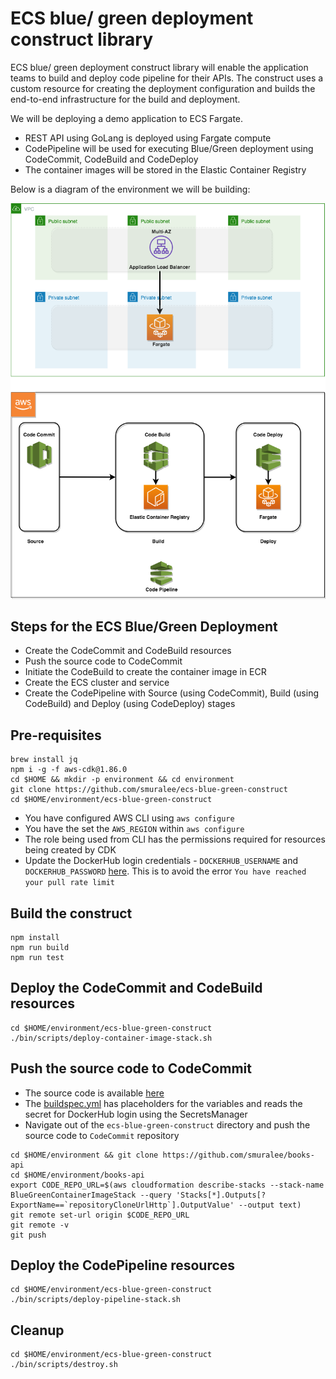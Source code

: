 # ECS blue/ green deployment construct library

ECS blue/ green deployment construct library will enable the application teams to build and deploy code pipeline for their APIs. The construct uses a custom resource for creating the deployment configuration and builds the end-to-end infrastructure for the build and deployment.

We will be deploying a demo application to ECS Fargate.

* REST API using GoLang is deployed using Fargate compute
* CodePipeline will be used for executing Blue/Green deployment using CodeCommit, CodeBuild and CodeDeploy
* The container images will be stored in the Elastic Container Registry

Below is a diagram of the environment we will be building:

![blue-green-application](blue-green-application.png)


## Steps for the ECS Blue/Green Deployment

* Create the CodeCommit and CodeBuild resources
* Push the source code to CodeCommit
* Initiate the CodeBuild to create the container image in ECR
* Create the ECS cluster and service
* Create the CodePipeline with Source (using CodeCommit), Build (using CodeBuild) and Deploy (using CodeDeploy) stages

## Pre-requisites

```
brew install jq
npm i -g -f aws-cdk@1.86.0
cd $HOME && mkdir -p environment && cd environment
git clone https://github.com/smuralee/ecs-blue-green-construct
cd $HOME/environment/ecs-blue-green-construct
```
* You have configured AWS CLI using `aws configure`
* You have the set the `AWS_REGION` within `aws configure`
* The role being used from CLI has the permissions required for resources being created by CDK
* Update the DockerHub login credentials - `DOCKERHUB_USERNAME` and `DOCKERHUB_PASSWORD` [here](./bin/scripts/deploy-container-image-stack.sh). This is to avoid the error `You have reached your pull rate limit`

## Build the construct

```
npm install
npm run build
npm run test
```

## Deploy the CodeCommit and CodeBuild resources

```
cd $HOME/environment/ecs-blue-green-construct
./bin/scripts/deploy-container-image-stack.sh
```

## Push the source code to CodeCommit
* The source code is available [here](https://github.com/smuralee/books-api)
* The [buildspec.yml](https://github.com/smuralee/books-api/blob/master/buildspec.yml) has placeholders for the variables and reads the secret for DockerHub login using the SecretsManager
* Navigate out of the `ecs-blue-green-construct` directory and push the source code to `CodeCommit` repository 

```
cd $HOME/environment && git clone https://github.com/smuralee/books-api
cd $HOME/environment/books-api
export CODE_REPO_URL=$(aws cloudformation describe-stacks --stack-name BlueGreenContainerImageStack --query 'Stacks[*].Outputs[?ExportName==`repositoryCloneUrlHttp`].OutputValue' --output text)
git remote set-url origin $CODE_REPO_URL
git remote -v
git push
```
## Deploy the CodePipeline resources

```
cd $HOME/environment/ecs-blue-green-construct
./bin/scripts/deploy-pipeline-stack.sh
```

## Cleanup
```
cd $HOME/environment/ecs-blue-green-construct
./bin/scripts/destroy.sh
```
